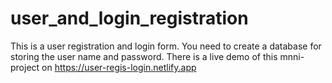 # user_and_login_registration
This is a user registration and login form. 
You need to create a database for storing the user name and password.
There is a live demo of this mnni-project on https://user-regis-login.netlify.app
